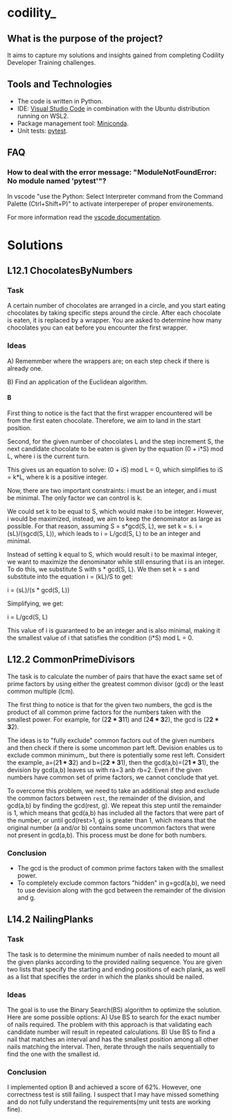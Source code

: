 # codility_
## What is the purpose of the project?

It aims to capture my solutions and insights gained from completing Codility Developer Training challenges.

## Tools and Technologies

- The code is written in Python.
- IDE: [Visual Studio Code](https://code.visualstudio.com/docs)  in combination with the Ubuntu distribution running on WSL2.
- Package management tool: [Miniconda](https://docs.conda.io/en/latest/miniconda.html).
- Unit tests:  [pytest](https://docs.pytest.org/en/7.2.x/).

## FAQ

### How to deal with the error message: "ModuleNotFoundError: No module named 'pytest'"?
In vscode "use the Python: Select Interpreter command from the Command Palette (Ctrl+Shift+P)" to activate interpereper of proper environements.

For more information read the [vscode documentation](https://code.visualstudio.com/docs/python/environments).

# Solutions
## L12.1 ChocolatesByNumbers 
### Task
A certain number of chocolates are arranged in a circle, and you start eating chocolates by taking specific steps around the circle. After each chocolate is eaten, it is replaced by a wrapper. You are asked to determine how many chocolates you can eat before you encounter the first wrapper.
### Ideas
A) Rememmber where the wrappers are; on each step check if there is already one.

B) Find an application of the Euclidean algorithm.

#### B
First thing to notice is the fact that the first wrapper encountered will be from the first eaten chocolate. Therefore, we aim to land in the start position.

Second, for the given number of chocolates L and the step increment S, the next candidate chocolate to be eaten is given by the equation (0 + i*S) mod L, where i is the current turn.

This gives us an equation to solve: (0 + iS) mod L = 0, which simplifies to iS = k*L, where k is a positive integer.

Now, there are two important constraints: i must be an integer, and i must be minimal. The only factor we can control is k.

We could set k to be equal to S, which would make i to be integer. However, i would be maximized, instead, we aim to keep the denominator as large as possible. For that reason, assuming S = s*gcd(S, L), we set k = s.  i = (sL)/(sgcd(S, L)), which leads to i = L/gcd(S, L) to be an integer and minimal.

Instead of setting k equal to S, which would result i to be maximal integer, we want to maximize the denominator while still ensuring that i is an integer. To do this, we substitute S with s * gcd(S, L). We then set k = s and substitute into the equation i = (kL)/S to get:

i = (sL)/(s * gcd(S, L))

Simplifying, we get:

i = L/gcd(S, L)

This value of i is guaranteed to be an integer and is also minimal, making it the smallest value of i that satisfies the condition (i*S) mod L = 0.

## L12.2 CommonPrimeDivisors
The task is to calculate the number of pairs that have the exact same set of prime factors by using either the greatest common divisor (gcd) or the least common multiple (lcm).

The first thing to notice is that for the given two numbers, the gcd is the product of all common prime factors for the numbers taken with the smallest power. For example, for (2**2 * 3**11) and (2**4 * 3**2), the gcd is (2**2 * 3**2).

The ideas is to "fully exclude" common factors out of the given numbers and then check if there is some uncommon part left. Devision enables us to exclude common minimum,, but there is potentially some rest left. Considert the example, a=(2**1 * 3**2) and b=(2**2 * 3**1), then the gcd(a,b)=(2**1 * 3**1), the devision by gcd(a,b) leaves us with ra=3 anb rb=2. Even if the given numbers have common set of prime factors, we cannot conclude that yet.

To overcome this problem, we need to take an additional step and exclude the common factors between `rest`, the remainder of the division, and gcd(a,b) by finding the gcd(rest, g). We repeat this step until the remainder is 1, which means that gcd(a,b) has included all the factors that were part of the number, or until gcd(rest>1, g) is greater than 1, which means that the original number (a and/or b) contains some uncommon factors that were not present in gcd(a,b). This process must be done for both numbers.

### Conclusion
- The gcd is the product of common prime factors taken with the smallest power. 
- To completely exclude common factors "hidden" in g=gcd(a,b), we need to use devision along with the gcd between the remainder of the division and g.

## L14.2  NailingPlanks
### Task
The task is to determine the minimum number of nails needed to mount all the given planks according to the provided nailing sequence. You are given two lists that specify the starting and ending positions of each plank, as well as a list that specifies the order in which the planks should be nailed.

### Ideas
The goal is to use the Binary Search(BS) algorithm to optimize the solution. Here are some possible options:
A) Use BS to search for the exact number of nails required. The problem with this approach is that validating each candidate number will result in repeated calculations.
B) Use BS to find a nail that matches an interval and has the smallest position among all other nails matching the interval. Then, iterate through the nails sequentially to find the one with the smallest id.

### Conclusion
I implemented option B and achieved a score of 62%. However, one correctness test is still failing. I suspect that I may have missed something and do not fully understand the requirements(my unit tests are working fine).
